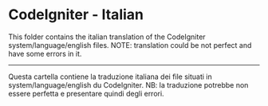 CodeIgniter - Italian
======================

This folder contains the italian translation of the CodeIgniter system/language/english files.
NOTE: translation could be not perfect and have some errors in it.

-----------------------------------------------------------------------------------------------

Questa cartella contiene la traduzione italiana dei file situati in system/language/english du CodeIgniter.
NB: la traduzione potrebbe non essere perfetta e presentare quindi degli errori. 
